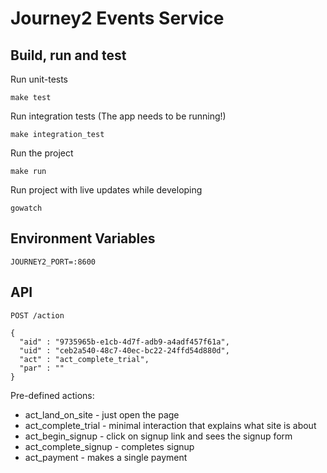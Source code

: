 # Journey2 Events Service

## Build, run and test

Run unit-tests

```
make test
```

Run integration tests (The app needs to be running!)
```
make integration_test
```

Run the project

```
make run
```

Run project with live updates while developing

```
gowatch
```

## Environment Variables

```
JOURNEY2_PORT=:8600
```

## API

```
POST /action

{
  "aid" : "9735965b-e1cb-4d7f-adb9-a4adf457f61a",
  "uid" : "ceb2a540-48c7-40ec-bc22-24ffd54d880d",
  "act" : "act_complete_trial",
  "par" : ""
}
```

Pre-defined actions:
- act_land_on_site - just open the page
- act_complete_trial - minimal interaction that explains what site is about
- act_begin_signup - click on signup link and sees the signup form
- act_complete_signup - completes signup
- act_payment - makes a single payment
